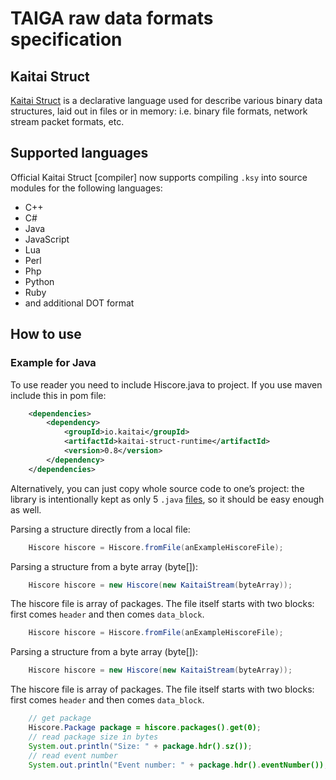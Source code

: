 
# TAIGA raw data formats specification

## Kaitai Struct

[Kaitai Struct](http://kaitai.io/) is a declarative language used for describe various binary data structures, laid out in files or in memory: i.e. binary file formats, network stream packet formats, etc. 

## Supported languages

Official Kaitai Struct [compiler] now supports compiling `.ksy` into
source modules for the following languages:

* C++
* C#
* Java
* JavaScript
* Lua
* Perl
* Php
* Python
* Ruby
* and additional DOT format

## How to use

### Example for Java

To use reader you need to include Hiscore.java to project. If you use maven include this in pom file:

``` xml
    <dependencies>
        <dependency>
            <groupId>io.kaitai</groupId>
            <artifactId>kaitai-struct-runtime</artifactId>
            <version>0.8</version>
        </dependency>
    </dependencies>
```


Alternatively, you can just copy whole source code to one’s project: the library is intentionally kept as only 5 `.java` [files](https://github.com/kaitai-io/kaitai_struct_java_runtime), so it should be easy enough as well.

Parsing a structure directly from a local file:

``` java	
    Hiscore hiscore = Hiscore.fromFile(anExampleHiscoreFile);
```

Parsing a structure from a byte array (byte[]):

``` java	
    Hiscore hiscore = new Hiscore(new KaitaiStream(byteArray));
```

The hiscore file is array of packages. The file itself starts with two blocks: first comes `header` and then comes `data_block`. 

``` java	
    Hiscore hiscore = Hiscore.fromFile(anExampleHiscoreFile);
```

Parsing a structure from a byte array (byte[]):

``` java	
    Hiscore hiscore = new Hiscore(new KaitaiStream(byteArray));
```
The hiscore file is array of packages. The file itself starts with two blocks: first comes `header` and then comes `data_block`. 

``` java	
	// get package
	Hiscore.Package package = hiscore.packages().get(0);
	// read package size in bytes
	System.out.println("Size: " + package.hdr().sz());
	// read event number
    System.out.println("Event number: " + package.hdr().eventNumber());
```
